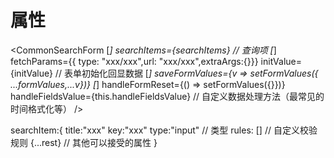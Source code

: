 # 属性
 <CommonSearchForm
[*]      searchItems={searchItems}   // 查询项
[*]      fetchParams={{ type: "xxx/xxx",url: "xxx/xxx",extraArgs:{}}}
         initValue={initValue} // 表单初始化回显数据
[*]      saveFormValues={v => setFormValues({ ...formValues,...v})}
[*]      handleFormReset={() => setFormValues({}})}
         handleFieldsValue={this.handleFieldsValue}  // 自定义数据处理方法（最常见的时间格式化等）
  />
    
   searchItem:{
     title:"xxx"
     key:"xxx"
     type:"input"  // 类型
     rules: []  // 自定义校验规则
     {...rest}  // 其他可以接受的属性
   }
   
    
